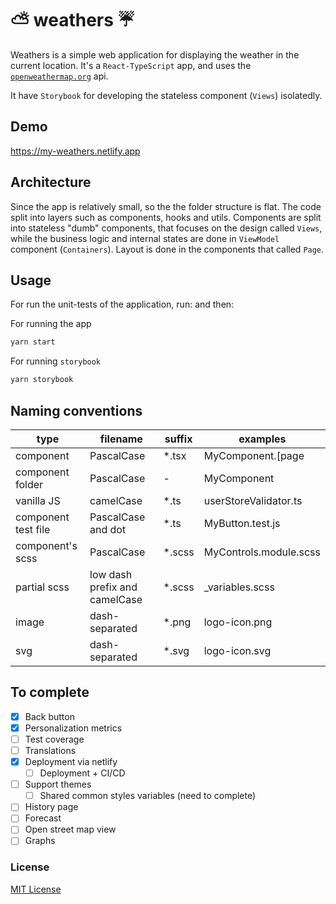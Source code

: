 # ⛅️ weathers ☔️

Weathers is a simple web application for displaying the weather in the current location. It's a `React-TypeScript` app, and uses the [`openweathermap.org`](https://www.openweathermap.org/) api.

It have `Storybook` for developing the stateless component (`Views`) isolatedly.

## Demo

<a href="https://my-weathers.netlify.app" target="_blank">https://my-weathers.netlify.app</a>


## Architecture
Since the app is relatively small, so the the folder structure is flat. The code split into layers such as components, hooks and utils. Components are split into stateless "dumb" components, that focuses on the design called `Views`, while the business logic and internal states are done in `ViewModel` component (`Containers`). Layout is done in the components that called `Page`.

## Usage

For run the unit-tests of the application, run: and then:

For running the app

```bash
yarn start
```

For running `storybook`

```bash
yarn storybook
```


## Naming conventions

| type                | filename                      | suffix  | examples              |
| ------------------- | ----------------------------- | ------- | --------------------- |
| component           | PascalCase                    | \*.tsx  | MyComponent.[page|viewModel|view].tsx       |
| component folder    | PascalCase                     | -       | MyComponent           |
| vanilla JS          | camelCase                     | \*.ts   | userStoreValidator.ts |
| component test file | PascalCase and dot             | \*.ts   | MyButton.test.js      |
| component's scss    | PascalCase                    | \*.scss | MyControls.module.scss       |
| partial scss        | low dash prefix and camelCase | \*.scss | \_variables.scss      |
| image               | dash-separated                | \*.png  | logo-icon.png         |
| svg                 | dash-separated                | \*.svg  | logo-icon.svg         |


## To complete

-   [x] Back button
-   [x] Personalization metrics
-   [ ] Test coverage
-   [ ] Translations
-   [x] Deployment via netlify
    -   [ ] Deployment + CI/CD
-   [ ] Support themes
    -   [ ] Shared common styles variables (need to complete)
-   [ ] History page
-   [ ] Forecast
-   [ ] Open street map view
-   [ ] Graphs

### License

[MIT License](LICENSE)
